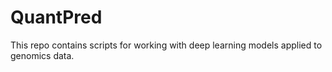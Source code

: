 # QuantPred

This repo contains scripts for working with deep learning models applied to genomics data.
